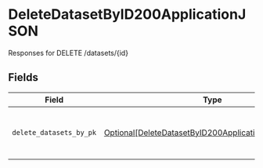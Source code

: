 # DeleteDatasetByID200ApplicationJSON

Responses for DELETE /datasets/{id}


## Fields

| Field                                                                                                                           | Type                                                                                                                            | Required                                                                                                                        | Description                                                                                                                     |
| ------------------------------------------------------------------------------------------------------------------------------- | ------------------------------------------------------------------------------------------------------------------------------- | ------------------------------------------------------------------------------------------------------------------------------- | ------------------------------------------------------------------------------------------------------------------------------- |
| `delete_datasets_by_pk`                                                                                                         | [Optional[DeleteDatasetByID200ApplicationJSONDatasets]](../../models/operations/deletedatasetbyid200applicationjsondatasets.md) | :heavy_minus_sign:                                                                                                              | columns and relationships of "datasets"                                                                                         |